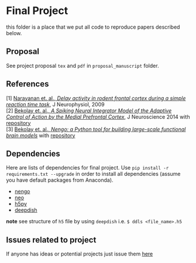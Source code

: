 # Final Project

this folder is a place that we put all code to reproduce papers described below.


## Proposal

See project proposal `tex` and `pdf` in `proposal_manuscript` folder.


## References

[1] [Narayanan et. al., _Delay activity in rodent frontal cortex during a simple reaction time task_](http://jn.physiology.org/content/101/6/2859.long), J Neurophysiol, 2009<br>
[2] [Bekolay et. al., _A Spiking Neural Integrator Model of the Adaptive Control of Action by the Medial Prefrontal Cortex_](http://www.jneurosci.org/content/34/5/1892.long), J Neuroscience 2014 with [repository](https://github.com/tbekolay/jneurosci2013)<br>
[3] [Bekolay et. al., _Nengo: a Python tool for building large-scale functional brain models_](http://www.ncbi.nlm.nih.gov/pmc/articles/PMC3880998/pdf/fninf-07-00048.pdf) with [repository](https://github.com/nengo/nengo)<br>


## Dependencies

Here are lists of dependencies for final project. Use
`pip install -r requirements.txt --upgrade`
in order to install all dependencies
(assume you have default packages from Anaconda).

- [nengo](https://github.com/nengo/nengo)
- [neo](https://pythonhosted.org/neo/index.html)
- [h5py](http://docs.h5py.org/en/latest/build.html)
- [deepdish](https://github.com/uchicago-cs/deepdish)

**note** see structure of `h5` file by using `deepdish` i.e. `$ ddls <file_name>.h5`


## Issues related to project

If anyone has ideas or potential projects just issue
them [here](https://github.com/titipata/bme469_neural_control_of_movement/issues)
